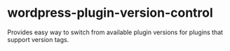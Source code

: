 # wordpress-plugin-version-control
Provides easy way to switch from available plugin versions for plugins that support version tags.
